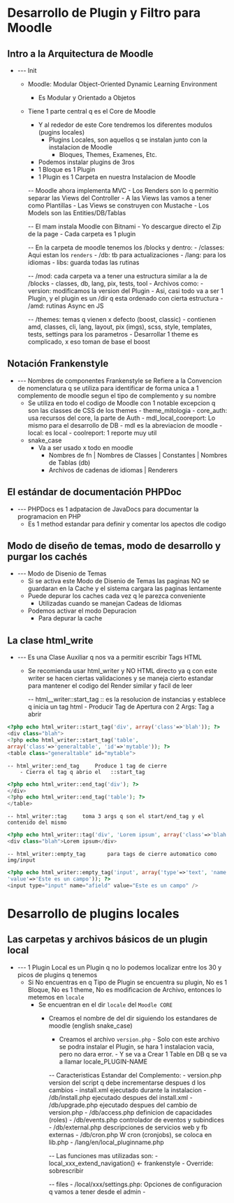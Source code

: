 # Desarrollo de Plugin y Filtro para Moodle


## Intro a la Arquitectura de Moodle
- --- Init
  - Moodle: Modular Object-Oriented Dynamic Learning Environment 
    - Es Modular y Orientado a Objetos
  - Tiene 1 parte central q es el    Core    de Moodle
    - Y al rededor de este    Core   tendremos los diferentes modulos (pugins locales)
      - Plugins Locales, son aquellos q se instalan junto con la instalacion de Moodle
        - Bloques, Themes, Examenes, Etc.
    - Podemos instalar plugins de 3ros
    - 1 Bloque es 1 Plugin
    - 1 Plugin es 1 Carpeta en nuestra Instalacion de Moodle


	-- Moodle ahora implementa MVC
		- Los    Renders    son lo q permitio separar las Views del Controller
		- A las   Views    las vamos a tener como Plantillas
  		- Las Views se construyen con   Mustache
		- Los     Models    son las Entities/DB/Tablas

	-- El mam instala Moodle con Bitnami
		- Yo descargue directo el Zip de la page
		- Cada carpeta es 1 plugin

	-- En la carpeta de    moodle    tenemos los    /blocks    y dentro:
		- /classes: Aqui estan los   `renders`
		- /db:	tb para actualizaciones
		- /lang:	para los idiomas
		- libs: guarda todas las rutinas

	-- /mod: cada carpeta va a tener una estructura similar a la de   /blocks
		- classes, db, lang, pix, tests, tool
		- Archivos como:
  		- version: modificamos la version del Plugin
		- Asi, casi todo va a ser 1 Plugin, y el plugin es un /dir q esta ordenado con cierta estructura
  		- /amd: rutinas Async en JS

	-- /themes: temas q vienen x defecto (boost, classic)
		- contienen  amd, classes, cli, lang, layout, pix (imgs), scss, style, templates, tests, settings para los parametros
		- Desarrollar 1 theme es complicado, x eso toman de base el    boost








## Notación Frankenstyle
- --- Nombres de componentes Frankenstyle se Refiere a la Convencion de nomenclatura q se utiliza para identificar de forma unica a 1 complemento de moodle segun el tipo de complemento y su nombre
  - Se utiliza en todo el codigo de Moodle con 1 notable excepcion q son las classes de CSS de los themes
		- theme_mitologia
		- core_auth:			usa recursos del core, la parte de Auth
		- mdl_local_cooreport:	Lo mismo para el desarrollo de DB
  		- mdl es la abreviacion de  moodle
  		- local: es local
  		- coolreport: 1 reporte muy util
  - snake_case
    - Va a ser usado x todo en moodle
      - Nombres de fn  |  Nombres de Classes  |  Constantes  |  Nombres de  Tablas (db)
      - Archivos de cadenas de idiomas    |    Renderers
  







## El estándar de documentación PHPDoc
- --- PHPDocs es 1 adpatacion de   JavaDocs    para documentar la programacion en PHP
  - Es 1 method estandar para definir y comentar los apectos dle codigo








## Modo de diseño de temas, modo de desarrollo y purgar los cachés
- --- Modo de Disenio de Temas
  - Si se activa este     Modo de Disenio de Temas   las paginas NO se guardaran en la Cache y el sistema cargara las paginas lentamente
  - Puede depurar los caches cada vez q le parezca conveniente
    - Utilizadas cuando se manejan Cadeas de Idiomas
  - Podemos activar el modo Depuracion
    - Para depurar la cache







## La clase html_write
- --- Es una Clase Auxiliar q nos va a permitir escribir    Tags HTML   
  - Se recomienda usar     html_writer    y NO HTML directo ya  q con este   writer    se hacen ciertas validaciones y se maneja cierto estandar para mantener el codigo del    Render   similar y facil de leer

	--  html__writer::start_tag     ::  es la resolucion de instancias y establece q inicia un tag html
		- Producir Tag de Apertura con 2 Args: Tag a abrir

```php
<?php echo html_writer::start_tag('div', array('class'=>'blah')); ?>
<div class="blah">
<?php echo html_writer::start_tag('table',
array('class'=>'generaltable', 'id'=>'mytable')); ?>
<table class="generaltable" id="mytable">
```


	-- html_writer::end_tag		Produce 1 tag de cierre
		- Cierra el tag q abrio el   ::start_tag

```php
<?php echo html_writer::end_tag('div'); ?>
</div>
<?php echo html_writer::end_tag('table'); ?>
</table>
```


	-- html_writer::tag     toma 3 args q son el start/end_tag y el contenido del mismo

```php
<?php echo html_writer::tag('div', 'Lorem ipsum', array('class'=>'blah')); ?>
<div class="blah">Lorem ipsum</div>
```



	-- html_writer::empty_tag		para tags de cierre automatico como    img/input

```php
<?php echo html_writer::empty_tag('input', array('type'=>'text', 'name'=>'afield',
'value'=>'Este es un campo')); ?>
<input type="input" name="afield" value="Este es un campo" />
```















# Desarrollo de plugins locales
## Las carpetas y archivos básicos de un plugin local
- --- 1 Plugin Local es un Plugin q no lo podemos localizar entre los 30 y picos de plugins q tenemos
  - Si No encuentras en q Tipo de Plugin se encuentra su plugin, No es 1 Bloque, No es 1 theme, No es modificacion de Archivo, entonces lo metemos en      `locale`
    - Se encuentran en el dir      `locale`     del    `Moodle CORE`
      - Creamos el nombre de del dir siguiendo los estandares de moodle (english snake_case)
        - Creamos el archivo     `version.php`
  				- Solo con este archivo se podra instalar el Plugin, se hara 1 instalacion vacia, pero no dara error.
  				- Y se va a     Crear 1 Table en DB    q se va a llamar     locale_PLUGIN-NAME

		-- Caracteristicas Estandar del Complemento:
			- version.php		version del script q debe incrementarse despues d los cambios
			- install.xml		ejecutado durante la instalacion
			- /db/install.php		ejecutado despues del  install.xml
			- /db/upgrade.php		ejecutado despues del cambio de    version.php
			- /db/access.php		definicion de capacidades (roles)
			- /db/events.php		controlador de eventos y subindices
			- /db/external.php	descripciones de servicios web y fb externas
			- /db/cron.php			W cron (cronjobs), se coloca en   lib.php
			- /lang/en/local_pluginname.php  	

		-- Las funciones mas utilizadas son:
			- local_xxx_extend_navigation()		<-  frankenstyle
			- Override: sobrescribir
			
		-- files
			- /local/xxx/settings.php: 	Opciones de configuracion q vamos a tener desde el admin
			- 













































